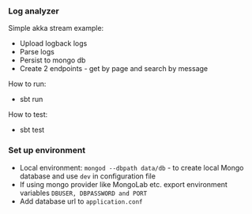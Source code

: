 ### Log analyzer

Simple akka stream example:

* Upload logback logs
* Parse logs
* Persist to mongo db
* Create 2 endpoints - get by page and search by message

How to run:  

* sbt run

How to test:

* sbt test

### Set up environment

* Local environment: ```mongod --dbpath data/db``` - to create local Mongo database and use ```dev``` in configuration file
* If using mongo provider like MongoLab etc. export environment variables ```DBUSER, DBPASSWORD and PORT```
* Add database url to ```application.conf``` 
